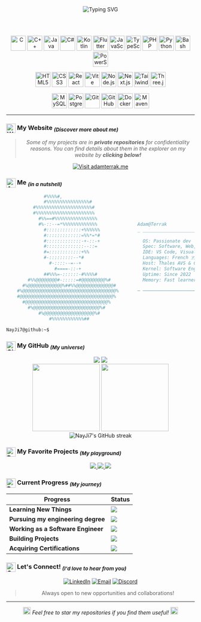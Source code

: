 <div align="center">
  <img src="https://readme-typing-svg.herokuapp.com?font=Fira+Code&size=40&duration=3000&pause=1000&color=00D9FF&center=true&vCenter=true&width=500&lines=Hello,+World!;Welcome+to+my+Github.;Enjoy+Exploring!" alt="Typing SVG" />
</div>

<br><br>

<div align="center">

<a href="https://en.wikipedia.org/wiki/C_(programming_language)" target="_blank"><img src="https://cdn.jsdelivr.net/gh/devicons/devicon/icons/c/c-original.svg" height="40" alt="C" /></a>
<a href="https://isocpp.org/" target="_blank"><img src="https://cdn.jsdelivr.net/gh/devicons/devicon/icons/cplusplus/cplusplus-original.svg" height="40" alt="C++" /></a>
<a href="https://www.oracle.com/java/" target="_blank"><img src="https://cdn.jsdelivr.net/gh/devicons/devicon/icons/java/java-original.svg" height="40" alt="Java" /></a>
<a href="https://docs.microsoft.com/en-us/dotnet/csharp/" target="_blank"><img src="https://cdn.jsdelivr.net/gh/devicons/devicon/icons/csharp/csharp-original.svg" height="40" alt="C#" /></a>
<a href="https://kotlinlang.org/" target="_blank"><img src="https://cdn.jsdelivr.net/gh/devicons/devicon/icons/kotlin/kotlin-original.svg" height="40" alt="Kotlin" /></a>
<a href="https://flutter.dev/" target="_blank"><img src="https://cdn.jsdelivr.net/gh/devicons/devicon/icons/flutter/flutter-original.svg" height="40" alt="Flutter" /></a>
<a href="https://developer.mozilla.org/en-US/docs/Web/JavaScript" target="_blank"><img src="https://cdn.jsdelivr.net/gh/devicons/devicon/icons/javascript/javascript-original.svg" height="40" alt="JavaScript" /></a>
<a href="https://www.typescriptlang.org/" target="_blank"><img src="https://cdn.jsdelivr.net/gh/devicons/devicon/icons/typescript/typescript-original.svg" height="40" alt="TypeScript" /></a>
<a href="https://www.php.net/" target="_blank"><img src="https://cdn.jsdelivr.net/gh/devicons/devicon/icons/php/php-original.svg" height="40" alt="PHP" /></a>
<a href="https://www.python.org/" target="_blank"><img src="https://cdn.jsdelivr.net/gh/devicons/devicon/icons/python/python-original.svg" height="40" alt="Python" /></a>
<a href="https://www.gnu.org/software/bash/" target="_blank"><img src="https://cdn.jsdelivr.net/gh/devicons/devicon/icons/bash/bash-original.svg" height="40" alt="Bash" /></a>
<a href="https://docs.microsoft.com/en-us/powershell/" target="_blank"><img src="https://cdn.jsdelivr.net/gh/devicons/devicon/icons/powershell/powershell-original.svg" height="40" alt="PowerShell" /></a>

<a href="https://developer.mozilla.org/en-US/docs/Web/HTML" target="_blank"><img src="https://cdn.jsdelivr.net/gh/devicons/devicon/icons/html5/html5-original.svg" height="40" alt="HTML5" /></a>
<a href="https://developer.mozilla.org/en-US/docs/Web/CSS" target="_blank"><img src="https://cdn.jsdelivr.net/gh/devicons/devicon/icons/css3/css3-original.svg" height="40" alt="CSS3" /></a>
<a href="https://reactjs.org/" target="_blank"><img src="https://cdn.jsdelivr.net/gh/devicons/devicon/icons/react/react-original.svg" height="40" alt="React" /></a>
<a href="https://vitejs.dev/" target="_blank"><img src="https://cdn.jsdelivr.net/gh/devicons/devicon/icons/vitejs/vitejs-original.svg" height="40" alt="Vite" /></a>
<a href="https://nodejs.org/" target="_blank"><img src="https://cdn.jsdelivr.net/gh/devicons/devicon/icons/nodejs/nodejs-original.svg" height="40" alt="Node.js" /></a>
<a href="https://nextjs.org/" target="_blank"><img src="https://cdn.jsdelivr.net/gh/devicons/devicon/icons/nextjs/nextjs-original.svg" height="40" alt="Next.js" /></a>
<a href="https://tailwindcss.com/" target="_blank"><img src="https://cdn.jsdelivr.net/gh/devicons/devicon/icons/tailwindcss/tailwindcss-original.svg" height="40" alt="TailwindCSS" /></a>
<a href="https://threejs.org/" target="_blank"><img src="https://cdn.jsdelivr.net/gh/devicons/devicon/icons/threejs/threejs-original.svg" height="40" alt="Three.js" /></a>

<a href="https://www.mysql.com/" target="_blank"><img src="https://cdn.jsdelivr.net/gh/devicons/devicon/icons/mysql/mysql-original.svg" height="40" alt="MySQL" /></a>
<a href="https://www.postgresql.org/" target="_blank"><img src="https://cdn.jsdelivr.net/gh/devicons/devicon/icons/postgresql/postgresql-original.svg" height="40" alt="PostgreSQL" /></a>
<a href="https://git-scm.com/" target="_blank"><img src="https://cdn.jsdelivr.net/gh/devicons/devicon/icons/git/git-original.svg" height="40" alt="Git" /></a>
<a href="https://github.com/" target="_blank"><img src="https://cdn.jsdelivr.net/gh/devicons/devicon/icons/github/github-original.svg" height="40" alt="GitHub" /></a>
<a href="https://www.docker.com/" target="_blank"><img src="https://cdn.jsdelivr.net/gh/devicons/devicon/icons/docker/docker-original.svg" height="40" alt="Docker" /></a>
<a href="https://maven.apache.org/" target="_blank"><img src="https://cdn.jsdelivr.net/gh/devicons/devicon/icons/apache/apache-original.svg" height="40" alt="Maven" /></a>

</div>

---

### <img src="https://raw.githubusercontent.com/NayJi7/AdamOS/refs/heads/main/public/icon.png?token=GHSAT0AAAAAADITEAXNNEVHUPZYW42SCBBK2GLFQBA" alt="Website" width="25" height="25" valign="middle" /> My Website <sub>*(Discover more about me)*</sub>
<div align="center">

> *Some of my projects are in **private repositories** for confidentiality reasons. You can find details about them in the explorer on my website by **clicking below!***

</div>

<div align="center">
  <a href="https://adamterrak.me" target="_blank">
    <img src="https://img.shields.io/badge/🌐_adamterrak.me-Visit_My_Website-00D9FF?style=for-the-badge&logo=globe&logoColor=white" alt="Visit adamterrak.me" />
  </a>
</div>

### <img src="https://raw.githubusercontent.com/Tarikul-Islam-Anik/Animated-Fluent-Emojis/master/Emojis/People/Technologist.png" alt="About" width="25" height="25" valign="middle" /> Me <sub>*(in a nutshell)*</sub>

```bash
              #%%%%#,
              #%%%%%%%%%%%%%%%%#
          #%%%%%%%%%%%%%%%%%%%%%#
          #%%%%%%%%%%%%%%%%%%%%%%                
            #%%==#%%%%%%%%%%%%%%%%               
            #%-::--=*%%%%%%%%%%%%%               Adam@Terrak
              #:::::::::::::+%%%%%%              _ __________________________________________ _ __ _
              #:::::::::::::=%%*=*#              
              #:::::::::::::-+-::-+                OS: Passionate dev
              #::::::::::::::--::=                 Spec: Software, Web, Mobile, AI
              #=::::::::::::+%%                    IDE: VS Code, Visual Studio, Android Studio
              #-:::::::::--*#                      Languages: French 🇫🇷, English 🇺🇸, Arabic 🇲🇦
                #-::::--=--+                       Host: Thales AVS & CyTech, in France
                  #====-::-+                       Kernel: Software Engineering Student Apprentice
              ##%%%=-::::::-#%%%%#                 Uptime: Since 2022
        #%%@@@@@@@@#-:::::=#@@@@@@@@@%#            Memory: Fast learner, Avid searcher
      #%@@@@@@@@@@@@@%##%%@@@@@@@@@@@@@@#        
    #%@@@@@@@@@@@@@@@@@@@@@@@@@@@@@@@@@@@%       ─ ────────────────────────────────────────── ─ ── ─
    #@@@@@@@@@@@@@@@@@@@@@@@@@@@@@@@@@@@%
      #@@@@@@@@@@@@@@@@@@@@@@@@@@@@@@@%
        #%@@@@@@@@@@@@@@@@@@@@@@@@@%#
            #%@@@@@@@@@@@@@@@@@@@%#
                #%%%%%%%%%%%%##

NayJi7@github:~$
```


### <img src="https://cdn.jsdelivr.net/gh/devicons/devicon/icons/github/github-original.svg" alt="GitHub" width="25" height="25" valign="middle" /> My GitHub <sub>*(My universe)*</sub>

<div align="center">
  <img src="https://img.shields.io/github/followers/NayJi7?style=flat-square&logo=github&color=00D9FF&label=Followers" />
  <img src="https://komarev.com/ghpvc/?username=NayJi7&color=00D9FF&style=flat-square&label=Profile+Views" />
</div>

<div align="center">
  <img height="180em" src="https://github-readme-stats-sigma-five.vercel.app/api?username=NayJi7&show_icons=true&theme=tokyonight&include_all_commits=true&count_private=true&hide_border=true&cache_seconds=86400"/>
  <img height="180em" src="https://github-readme-stats-sigma-five.vercel.app/api/top-langs/?username=NayJi7&layout=compact&theme=tokyonight&hide_border=true&langs_count=6&cache_seconds=86400"/>
</div>

<div align="center">
  <img src="https://streak-stats.demolab.com/?user=NayJi7&theme=tokyonight&hide_border=true" alt="NayJi7's GitHub streak"/>
</div>


### <img src="https://cdn.jsdelivr.net/gh/devicons/devicon/icons/git/git-original.svg" alt="Projects" width="25" height="25" valign="middle" /> My Favorite Projects <sub>*(My playground)*</sub>

<div align="center">
  <a href="https://github.com/NayJi7/SecureSync">
    <img src="https://github-readme-stats-sigma-five.vercel.app/api/pin/?username=NayJi7&repo=SecureSync&theme=tokyonight&hide_border=true&cache_seconds=86400" />
  </a>
  <a href="https://github.com/NayJi7/c-pokemon">
    <img src="https://github-readme-stats-sigma-five.vercel.app/api/pin/?username=NayJi7&repo=c-pokemon&theme=tokyonight&hide_border=true&cache_seconds=86400" />
  </a>
  <a href="https://github.com/NayJi7/CyCalendar">
    <img src="https://github-readme-stats-sigma-five.vercel.app/api/pin/?username=NayJi7&repo=CyCalendar&theme=tokyonight&hide_border=true&cache_seconds=86400" />
  </a>
</div>


### <img src="https://raw.githubusercontent.com/Tarikul-Islam-Anik/Animated-Fluent-Emojis/master/Emojis/Travel%20and%20places/Star.png" alt="Progress" width="25" height="25" valign="middle" /> Current Progress <sub>*(My journey)*</sub>

<div align="center">

| Progress | Status |
|----------|--------|
| **Learning New Things** | ![](https://progress-bar.xyz/99?width=400&show_text=false&style=neo-glass&progress_color=bf91f3) |
| **Pursuing my engineering degree** | ![](https://progress-bar.xyz/85?width=400&show_text=false&style=neo-glass&progress_color=bf91f3) |
| **Working as a Software Engineer** | ![](https://progress-bar.xyz/90?width=400&show_text=false&style=neo-glass&progress_color=bf91f3) |
| **Building Projects** | ![](https://progress-bar.xyz/70?width=400&show_text=false&style=neo-glass&progress_color=bf91f3) |
| **Acquiring Certifications** | ![](https://progress-bar.xyz/40?width=400&show_text=false&style=neo-glass&progress_color=bf91f3) |

</div>


### <img src="https://raw.githubusercontent.com/Tarikul-Islam-Anik/Animated-Fluent-Emojis/master/Emojis/Hand%20gestures/Handshake.png" alt="Connect" width="25" height="25" valign="middle" /> Let's Connect! <sub>*(I'd love to hear from you)*</sub>

<div align="center">

[![LinkedIn](https://img.shields.io/badge/LinkedIn-0077B5?style=for-the-badge&logo=linkedin&logoColor=white)](https://www.linkedin.com/in/adam-terrak-15a65729b/)
[![Email](https://img.shields.io/badge/Email-D14836?style=for-the-badge&logo=gmail&logoColor=white)](mailto:contact@adamterrak.me)
[![Discord](https://img.shields.io/badge/Discord-7289DA?style=for-the-badge&logo=discord&logoColor=white)](https://discord.com/users/nay.ji)

> Always open to new opportunities and collaborations!

</div>

---

<div align="center">
  <i><img src="https://raw.githubusercontent.com/Tarikul-Islam-Anik/Animated-Fluent-Emojis/master/Emojis/Travel%20and%20places/Star.png" alt="Star" width="20" height="20" /> Feel free to star my repositories if you find them useful! <img src="https://raw.githubusercontent.com/Tarikul-Islam-Anik/Animated-Fluent-Emojis/master/Emojis/Travel%20and%20places/Star.png" alt="Star" width="20" height="20" /></i>
</div>

